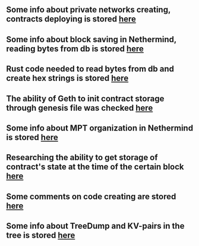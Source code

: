## Some info about private networks creating, contracts deploying is stored [here](https://github.com/gnosischain/intern-beacon-chain/blob/main/privateNetworks_contracts_snapSync.md)

## Some info about block saving in Nethermind, reading bytes from db is stored [here](https://github.com/gnosischain/intern-beacon-chain/blob/main/nethermindCodeResearch.md)

## Rust code needed to read bytes from db and create hex strings is stored [here](https://github.com/gnosischain/intern-beacon-chain/blob/main/readingBytesInDB.rs)

## The ability of Geth to init contract storage through genesis file was checked [here](https://github.com/xdaichain/intern-beacon-chain/blob/main/checkingGethAbilityToInitContractStateThroughGenesis.md)

## Some info about MPT organization in Nethermind is stored [here](https://github.com/xdaichain/intern-beacon-chain/blob/main/mptResearch.md)

## Researching the ability to get storage of contract's state at the time of the certain block [here](https://github.com/xdaichain/intern-beacon-chain/blob/main/researchingAbilityToGetStorage.md)

## Some comments on code creating are stored [here](https://github.com/xdaichain/intern-beacon-chain/blob/main/codeComments.md)

## Some info about TreeDump and KV-pairs in the tree is stored [here](https://github.com/xdaichain/intern-beacon-chain/blob/main/gettingTreeDump.md)

